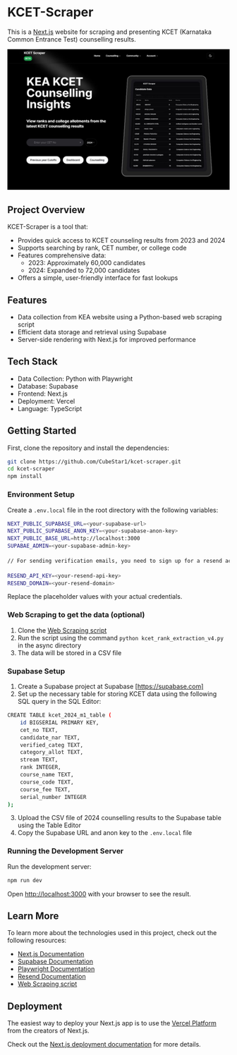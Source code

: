 # KCET-Scraper

This is a [Next.js](https://nextjs.org/) website for scraping and presenting KCET (Karnataka Common Entrance Test) counselling results.

![Screenshot](https://github.com/CubeStar1/kcet-scraper/blob/master/public/kcet-scraper-landing.jpg)

## Project Overview

KCET-Scraper is a tool that:

- Provides quick access to KCET counseling results from 2023 and 2024
- Supports searching by rank, CET number, or college code
- Features comprehensive data:
  - 2023: Approximately 60,000 candidates
  - 2024: Expanded to 72,000 candidates
- Offers a simple, user-friendly interface for fast lookups

## Features

- Data collection from KEA website using a Python-based web scraping script
- Efficient data storage and retrieval using Supabase
- Server-side rendering with Next.js for improved performance

## Tech Stack

- Data Collection: Python with Playwright
- Database: Supabase
- Frontend: Next.js
- Deployment: Vercel
- Language: TypeScript

## Getting Started

First, clone the repository and install the dependencies:

```bash
git clone https://github.com/CubeStar1/kcet-scraper.git
cd kcet-scraper
npm install
```

### Environment Setup

Create a `.env.local` file in the root directory with the following variables:

```bash
NEXT_PUBLIC_SUPABASE_URL=<your-supabase-url>
NEXT_PUBLIC_SUPABASE_ANON_KEY=<your-supabase-anon-key>
NEXT_PUBLIC_BASE_URL=http://localhost:3000
SUPABAE_ADMIN=<your-supabase-admin-key>

// For sending verification emails, you need to sign up for a resend accoun(https://resend.com) and get the API key and domain

RESEND_API_KEY=<your-resend-api-key>
RESEND_DOMAIN=<your-resend-domain>
```

Replace the placeholder values with your actual credentials.

### Web Scraping to get the data (optional)

1. Clone the [Web Scraping script](https://github.com/CubeStar1/RankPredictor.git)
2. Run the script using the command `python kcet_rank_extraction_v4.py` in the async directory
3. The data will be stored in a CSV file


### Supabase Setup

1. Create a Supabase project at Supabase [https://supabase.com]
2. Set up the necessary table for storing KCET data using the following SQL query in the SQL Editor:

```bash
CREATE TABLE kcet_2024_m1_table (
    id BIGSERIAL PRIMARY KEY,
    cet_no TEXT,
    candidate_nar TEXT,
    verified_categ TEXT,
    category_allot TEXT,
    stream TEXT,
    rank INTEGER,
    course_name TEXT,
    course_code TEXT,
    course_fee TEXT,
    serial_number INTEGER
);

```
3. Upload the CSV file of 2024 counselling results to the Supabase table using the Table Editor
4. Copy the Supabase URL and anon key to the `.env.local` file

### Running the Development Server

Run the development server:

```bash
npm run dev
```


Open [http://localhost:3000](http://localhost:3000) with your browser to see the result.

## Learn More

To learn more about the technologies used in this project, check out the following resources:

- [Next.js Documentation](https://nextjs.org/docs)
- [Supabase Documentation](https://supabase.com/docs)
- [Playwright Documentation](https://playwright.dev/docs/intro)
- [Resend Documentation](https://resend.com/docs)
- [Web Scraping script](https://github.com/CubeStar1/RankPredictor.git)
## Deployment

The easiest way to deploy your Next.js app is to use the [Vercel Platform](https://vercel.com/new?utm_medium=default-template&filter=next.js&utm_source=create-next-app&utm_campaign=create-next-app-readme) from the creators of Next.js.

Check out the [Next.js deployment documentation](https://nextjs.org/docs/deployment) for more details.


